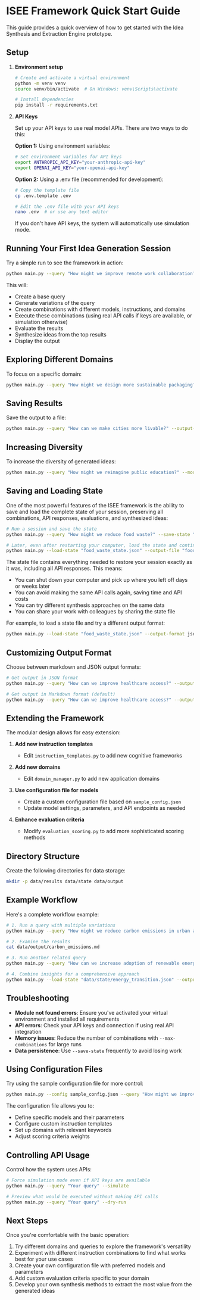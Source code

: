 # ISEE Framework Quick Start Guide

This guide provides a quick overview of how to get started with the Idea Synthesis and Extraction Engine prototype.

## Setup

1. **Environment setup**
   ```bash
   # Create and activate a virtual environment
   python -m venv venv
   source venv/bin/activate  # On Windows: venv\Scripts\activate
   
   # Install dependencies
   pip install -r requirements.txt
   ```

2. **API Keys**
   
   Set up your API keys to use real model APIs. There are two ways to do this:
   
   **Option 1:** Using environment variables:
   ```bash
   # Set environment variables for API keys
   export ANTHROPIC_API_KEY="your-anthropic-api-key"
   export OPENAI_API_KEY="your-openai-api-key"
   ```
   
   **Option 2:** Using a .env file (recommended for development):
   ```bash
   # Copy the template file
   cp .env.template .env
   
   # Edit the .env file with your API keys
   nano .env  # or use any text editor
   ```
   
   If you don't have API keys, the system will automatically use simulation mode.

## Running Your First Idea Generation Session

Try a simple run to see the framework in action:

```bash
python main.py --query "How might we improve remote work collaboration?" --max-combinations 6
```

This will:
- Create a base query
- Generate variations of the query
- Create combinations with different models, instructions, and domains
- Execute these combinations (using real API calls if keys are available, or simulation otherwise)
- Evaluate the results
- Synthesize ideas from the top results
- Display the output

## Exploring Different Domains

To focus on a specific domain:

```bash
python main.py --query "How might we design more sustainable packaging?" --domain "Sustainability" --max-combinations 8
```

## Saving Results

Save the output to a file:

```bash
python main.py --query "How can we make cities more livable?" --output-file "livable_cities_ideas.md"
```

## Increasing Diversity

To increase the diversity of generated ideas:

```bash
python main.py --query "How might we reimagine public education?" --models 3 --instructions 5 --variations 4 --max-combinations 15
```

## Saving and Loading State

One of the most powerful features of the ISEE framework is the ability to save and load the complete state of your session, preserving all combinations, API responses, evaluations, and synthesized ideas:

```bash
# Run a session and save the state
python main.py --query "How might we reduce food waste?" --save-state "food_waste_state.json"

# Later, even after restarting your computer, load the state and continue working
python main.py --load-state "food_waste_state.json" --output-file "food_waste_ideas.md"
```

The state file contains everything needed to restore your session exactly as it was, including all API responses. This means:

- You can shut down your computer and pick up where you left off days or weeks later
- You can avoid making the same API calls again, saving time and API costs
- You can try different synthesis approaches on the same data
- You can share your work with colleagues by sharing the state file

For example, to load a state file and try a different output format:

```bash
python main.py --load-state "food_waste_state.json" --output-format json
```

## Customizing Output Format

Choose between markdown and JSON output formats:

```bash
# Get output in JSON format
python main.py --query "How can we improve healthcare access?" --output-format json

# Get output in Markdown format (default)
python main.py --query "How can we improve healthcare access?" --output-format markdown
```

## Extending the Framework

The modular design allows for easy extension:

1. **Add new instruction templates**
   - Edit `instruction_templates.py` to add new cognitive frameworks

2. **Add new domains**
   - Edit `domain_manager.py` to add new application domains

3. **Use configuration file for models**
   - Create a custom configuration file based on `sample_config.json`
   - Update model settings, parameters, and API endpoints as needed

4. **Enhance evaluation criteria**
   - Modify `evaluation_scoring.py` to add more sophisticated scoring methods

## Directory Structure

Create the following directories for data storage:

```bash
mkdir -p data/results data/state data/output
```

## Example Workflow

Here's a complete workflow example:

```bash
# 1. Run a query with multiple variations
python main.py --query "How might we reduce carbon emissions in urban areas?" --variations 5 --max-combinations 12 --save-state "data/state/carbon_emissions.json"

# 2. Examine the results
cat data/output/carbon_emissions.md

# 3. Run another related query
python main.py --query "How can we increase adoption of renewable energy?" --domain "Sustainability" --load-state "data/state/carbon_emissions.json" --save-state "data/state/energy_transition.json"

# 4. Combine insights for a comprehensive approach
python main.py --load-state "data/state/energy_transition.json" --output-file "data/output/sustainability_roadmap.md"
```

## Troubleshooting

- **Module not found errors**: Ensure you've activated your virtual environment and installed all requirements
- **API errors**: Check your API keys and connection if using real API integration
- **Memory issues**: Reduce the number of combinations with `--max-combinations` for large runs
- **Data persistence**: Use `--save-state` frequently to avoid losing work

## Using Configuration Files

Try using the sample configuration file for more control:

```bash
python main.py --config sample_config.json --query "How might we improve education?" --max-combinations 10
```

The configuration file allows you to:
- Define specific models and their parameters
- Configure custom instruction templates
- Set up domains with relevant keywords
- Adjust scoring criteria weights

## Controlling API Usage

Control how the system uses APIs:

```bash
# Force simulation mode even if API keys are available
python main.py --query "Your query" --simulate

# Preview what would be executed without making API calls
python main.py --query "Your query" --dry-run
```

## Next Steps

Once you're comfortable with the basic operation:

1. Try different domains and queries to explore the framework's versatility
2. Experiment with different instruction combinations to find what works best for your use cases
3. Create your own configuration file with preferred models and parameters
4. Add custom evaluation criteria specific to your domain
5. Develop your own synthesis methods to extract the most value from the generated ideas

